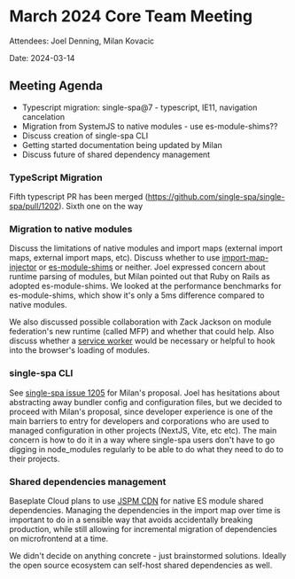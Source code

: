 # March 2024 Core Team Meeting

Attendees: Joel Denning, Milan Kovacic

Date: 2024-03-14

## Meeting Agenda

- Typescript migration: single-spa@7 - typescript, IE11, navigation cancelation
- Migration from SystemJS to native modules - use es-module-shims??
- Discuss creation of single-spa CLI
- Getting started documentation being updated by Milan
- Discuss future of shared dependency management

### TypeScript Migration

Fifth typescript PR has been merged (https://github.com/single-spa/single-spa/pull/1202). Sixth one on the way

### Migration to native modules

Discuss the limitations of native modules and import maps (external import maps, external import maps, etc). Discuss whether to use [import-map-injector](https://github.com/single-spa/import-map-injector) or [es-module-shims](https://github.com/guybedford/es-module-shims) or neither. Joel expressed concern about runtime parsing of modules, but Milan pointed out that Ruby on Rails as adopted es-module-shims. We looked at the performance benchmarks for es-module-shims, which show it's only a 5ms difference compared to native modules.

We also discussed possible collaboration with Zack Jackson on module federation's new runtime (called MFP) and whether that could help. Also discuss whether a [service worker](https://developer.mozilla.org/en-US/docs/Web/API/Service_Worker_API) would be necessary or helpful to hook into the browser's loading of modules.

### single-spa CLI

See [single-spa issue 1205](https://github.com/single-spa/single-spa/issues/1205) for Milan's proposal. Joel has hesitations about abstracting away bundler config and configuration files, but we decided to proceed with Milan's proposal, since developer experience is one of the main barriers to entry for developers and corporations who are used to managed configuration in other projects (NextJS, Vite, etc etc). The main concern is how to do it in a way where single-spa users don't have to go digging in node_modules regularly to be able to do what they need to do to their projects.

### Shared dependencies management

Baseplate Cloud plans to use [JSPM CDN](https://jspm.org/cdn/jspm-io) for native ES module shared dependencies. Managing the dependencies in the import map over time is important to do in a sensible way that avoids accidentally breaking production, while still allowing for incremental migration of dependencies on microfrontend at a time.

We didn't decide on anything concrete - just brainstormed solutions. Ideally the open source ecosystem can self-host shared dependencies as well.